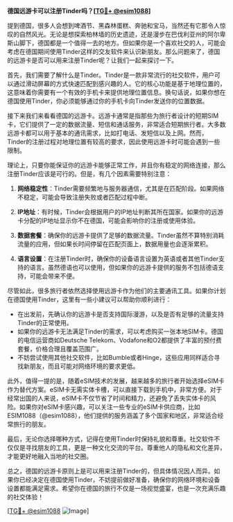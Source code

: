 **德国远游卡可以注册Tinder吗？[[TG💪+ @esim1088](https://t.me/s/esim1088)]**

提到德国，很多人会想到啤酒节、黑森林蛋糕、奔驰和宝马，当然还有它那令人惊叹的自然风光。无论是想探索柏林墙的历史遗迹，还是漫步在巴伐利亚州的阿尔卑斯山脚下，德国都是一个值得一去的地方。但如果你是一个喜欢社交的人，可能会考虑在德国期间使用Tinder这样的交友软件来认识新朋友。那么问题来了，德国的远游卡是否可以用来注册Tinder呢？让我们一起来探讨一下。

首先，我们需要了解什么是Tinder。Tinder是一款非常流行的社交软件，用户可以通过滑动屏幕的方式快速匹配到感兴趣的人。它的核心功能是基于地理位置的，这意味着你需要有一个有效的手机卡来提供地理位置信息。换句话说，如果你想在德国使用Tinder，你必须能够通过你的手机卡向Tinder发送你的位置数据。

接下来我们来看看德国的远游卡。远游卡通常是指那些为旅行者设计的短期SIM卡，它们提供了一定的数据流量、短信和通话服务，非常适合短期旅行者。大多数远游卡都可以用于基本的通讯需求，比如打电话、发短信以及上网。然而，Tinder的注册过程对地理位置有较高的要求，因此使用远游卡时可能会遇到一些限制。

理论上，只要你能保证你的远游卡能够正常工作，并且你有稳定的网络连接，那么注册Tinder应该是可行的。但是，有几个因素需要特别注意：

1. **网络稳定性**：Tinder需要频繁地与服务器通信，尤其是在匹配阶段。如果网络不稳定，可能会导致注册失败或者匹配过程中断。
   
2. **IP地址**：有时候，Tinder会根据用户的IP地址判断其所在国家。如果你的远游卡分配的IP地址显示你不在德国，可能会影响你的注册或使用体验。

3. **数据套餐**：确保你的远游卡提供了足够的数据流量。Tinder虽然不算特别消耗流量的应用，但如果长时间停留在匹配页面上，数据用量也会逐渐累积。

4. **语言设置**：在注册Tinder时，确保你的设备语言设置为英语或者其他Tinder支持的语言。虽然德语也可以使用，但如果你的远游卡提供的服务不包括德语支持，可能会带来不便。

尽管如此，很多旅行者依然选择使用远游卡作为他们的主要通讯工具。如果你计划在德国使用Tinder，这里有一些小建议可以帮助你顺利进行：

- 在出发前，先确认你的远游卡是否支持国际漫游，以及是否有足够的流量支持Tinder的正常使用。
- 如果你的远游卡无法满足Tinder的需求，可以考虑购买一张本地SIM卡。德国的电信运营商如Deutsche Telekom、Vodafone和O2都提供了丰富的预付费套餐，价格合理且覆盖范围广。
- 不妨尝试使用其他社交软件，比如Bumble或者Hinge，这些应用同样适合寻找新朋友，而且可能对网络环境的要求更低。

此外，值得一提的是，随着eSIM技术的发展，越来越多的旅行者开始选择eSIM卡作为替代方案。eSIM卡无需实体卡槽，可以直接下载到手机中，非常方便。对于经常出国的人来说，eSIM卡不仅节省了时间和精力，还避免了丢失实体卡的风险。如果你对eSIM卡感兴趣，可以关注一些专业的eSIM卡供应商，比如ESIM1088（@esim1088），他们提供的服务涵盖了多个国家和地区，非常适合经常旅行的朋友。

最后，无论你选择哪种方式，记得在使用Tinder时保持礼貌和尊重。社交软件不仅仅是寻找朋友的工具，更是一种文化交流的平台。尊重他人的隐私和文化差异，才能更好地融入当地的社交圈。

总之，德国的远游卡原则上是可以用来注册Tinder的，但具体情况因人而异。如果你已经决定在德国使用Tinder，不妨提前做好准备，确保你的网络环境和设备设置都能满足需求。希望你在德国的旅行不仅是一场视觉盛宴，也是一次充满乐趣的社交体验！

[[TG💪+ @esim1088](https://t.me/s/esim1088) ![Image](https://i.postimg.cc/4NQfJmqS/Snipaste-2025-05-13-00-14-12.png)]